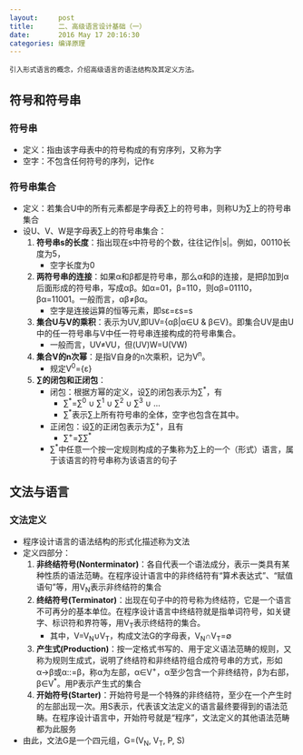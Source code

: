 ```yaml
---
layout:     post
title:      二、高级语言设计基础（一）
date:       2016 May 17 20:16:30
categories: 编译原理
---
```


    引入形式语言的概念，介绍高级语言的语法结构及其定义方法。

## 符号和符号串

### 符号串

- 定义：指由该字母表中的符号构成的有穷序列，又称为字
- 空字：不包含任何符号的序列，记作ε

### 符号串集合

- 定义：若集合U中的所有元素都是字母表∑上的符号串，则称U为∑上的符号串集合
- 设U、V、W是字母表∑上的符号串集合：
    1. **符号串s的长度**：指出现在s中符号的个数，往往记作\|s\|。例如，00110长度为5，
       - 空字长度为0
    2. **两符号串的连接**：如果α和β都是符号串，那么α和β的连接，是把β加到α后面形成的符号串，写成αβ。如α=01，β=110，则αβ=01110，βα=11001。一般而言，αβ≠βα。
       - 空字是连接运算的恒等元素，即sε=εs=s
    3. **集合U与V的乘积**：表示为UV,即UV={αβ\|α∈U & β∈V}。即集合UV是由U中的任一符号串与V中任一符号串连接构成的符号串集合。
       - 一般而言，UV≠VU，但(UV)W=U(VW)
    4. **集合V的n次幂**：是指V自身的n次乘积，记为V<sup>n</sup>。
       - 规定V<sup>0</sup>={ε}
    5. **∑的闭包和正闭包**：
       - 闭包：根据方幂的定义，设∑的闭包表示为∑<sup>*</sup>，有
           - ∑<sup>*</sup>=∑<sup>0</sup> ∪ ∑<sup>1</sup> ∪ ∑<sup>2</sup> ∪ ∑<sup>3</sup> ∪ …
           - ∑<sup>*</sup>表示∑上所有符号串的全体，空字也包含在其中。
       - 正闭包：设∑的正闭包表示为∑<sup>+</sup>，且有
           - ∑<sup>+</sup>=∑∑<sup>*</sup>
       - ∑<sup>*</sup>中任意一个按一定规则构成的子集称为∑上的一个（形式）语言，属于该语言的符号串称为该语言的句子

## 文法与语言

### 文法定义

- 程序设计语言的语法结构的形式化描述称为文法
- 定义四部分：
     1. **非终结符号(Nonterminator)**：各自代表一个语法成分，表示一类具有某种性质的语法范畴。在程序设计语言中的非终结符有“算术表达式”、“赋值语句”等，用V<sub>N</sub>表示非终结符的集合
     2. **终结符号(Terminator)**：出现在句子中的符号称为终结符，它是一个语言不可再分的基本单位。在程序设计语言中终结符就是指单词符号，如关键字、标识符和界符等，用V<sub>T</sub>表示终结符的集合。
        - 其中，V=V<sub>N</sub>∪V<sub>T</sub>，构成文法G的字母表，V<sub>N</sub>∩V<sub>T</sub>=∅
     3. **产生式(Production)**：按一定格式书写的、用于定义语法范畴的规则，又称为规则生成式，说明了终结符和非终结符组合成符号串的方式，形如α→β或α::=β，称α为左部，α∈V<sup>+</sup>，α至少包含一个非终结符，β为右部，β∈V<sup>*</sup>。用P表示产生式的集合
     4. **开始符号(Starter)**：开始符号是一个特殊的非终结符，至少在一个产生时的左部出现一次。用S表示，代表该文法定义的语言最终要得到的语法范畴。在程序设计语言中，开始符号就是“程序”，文法定义的其他语法范畴都为此服务
- 由此，文法G是一个四元组，G=(V<sub>N</sub>, V<sub>T</sub>, P, S)